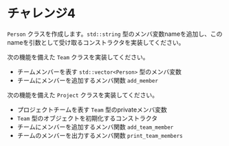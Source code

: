 # チャレンジ4

`Person` クラスを作成します。`std::string` 型のメンバ変数nameを追加し、このnameを引数として受け取るコンストラクタを実装してください。

次の機能を備えた `Team` クラスを実装してください。

- チームメンバーを表す `std::vector<Person>` 型のメンバ変数
- チームにメンバーを追加するメンバ関数 `add_member`

次の機能を備えた `Project` クラスを実装してください。

- プロジェクトチームを表す `Team` 型のprivateメンバ変数
- `Team` 型のオブジェクトを初期化するコンストラクタ
- チームにメンバーを追加するメンバ関数 `add_team_member`
- チームのメンバーを出力するメンバ関数 `print_team_members`
